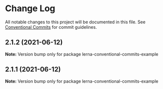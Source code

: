 # Change Log

All notable changes to this project will be documented in this file.
See [Conventional Commits](https://conventionalcommits.org) for commit guidelines.

## 2.1.2 (2021-06-12)

**Note:** Version bump only for package lerna-conventional-commits-example





## 2.1.1 (2021-06-12)

**Note:** Version bump only for package lerna-conventional-commits-example
